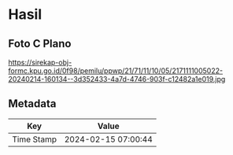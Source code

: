 # Hasil

## Foto C Plano

https://sirekap-obj-formc.kpu.go.id/0f98/pemilu/ppwp/21/71/11/10/05/2171111005022-20240214-160134--3d352433-4a7d-4746-903f-c12482a1e019.jpg


## Metadata

| Key        | Value               |
| ---------- | ------------------- |
| Time Stamp | 2024-02-15 07:00:44 |



